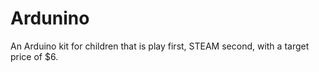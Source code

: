 # Ardunino
An Arduino kit for children that is play first, STEAM second, with a target price of $6.
